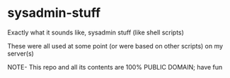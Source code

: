 # sysadmin-stuff
Exactly what it sounds like, sysadmin stuff (like shell scripts)

These were all used at some point (or were based on other scripts) on my server(s)

NOTE- This repo and all its contents are 100% PUBLIC DOMAIN; have fun

